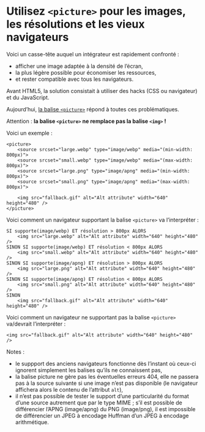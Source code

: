 Utilisez `<picture>` pour les images, les résolutions et les vieux navigateurs
==============================================================================

Voici un casse-tête auquel un intégrateur est rapidement confronté :

- afficher une image adaptée à la densité de l’écran,
- la plus légère possible pour économiser les ressources,
- et rester compatible avec tous les navigateurs.

Avant HTML5, la solution consistait à utiliser des hacks (CSS ou navigateur) et du JavaScript.

Aujourd’hui, [la balise `<picture>`](https://html.spec.whatwg.org/multipage/embedded-content.html#the-picture-element) répond à toutes ces problématiques.

Attention : **la balise `<picture>` ne remplace pas la balise `<img>` !**

Voici un exemple :

    <picture>
        <source srcset="large.webp" type="image/webp" media="(min-width: 800px)">
        <source srcset="small.webp" type="image/webp" media="(max-width: 800px)">
        <source srcset="large.png" type="image/apng" media="(min-width: 800px)">
        <source srcset="small.png" type="image/apng" media="(max-width: 800px)">

        <img src="fallback.gif" alt="Alt attribute" width="640" height="480" />
    </picture>

Voici comment un navigateur supportant la balise `<picture>` va l’interpréter :

    SI supporte(image/webp) ET résolution > 800px ALORS
        <img src="large.webp" alt="Alt attribute" width="640" height="480" />
    SINON SI supporte(image/webp) ET résolution < 800px ALORS
        <img src="small.webp" alt="Alt attribute" width="640" height="480" />
    SINON SI supporte(image/apng) ET résolution > 800px ALORS
        <img src="large.png" alt="Alt attribute" width="640" height="480" />
    SINON SI supporte(image/apng) ET résolution < 800px ALORS
        <img src="small.png" alt="Alt attribute" width="640" height="480" />
    SINON
        <img src="fallback.gif" alt="Alt attribute" width="640" height="480" />

Voici comment un navigateur ne supportant pas la balise `<picture>` va/devrait l’interpréter :

    <img src="fallback.gif" alt="Alt attribute" width="640" height="480" />

Notes :

- le suppport des anciens navigateurs fonctionne dès l’instant où ceux-ci ignorent simplement les balises qu’ils ne connaissent pas,
- la balise picture ne gère pas les éventuelles erreurs 404, elle ne passera pas à la source suivante si une image n’est pas disponible (le navigateur affichera alors le contenu de l’attribut `alt`),
- il n’est pas possible de tester le support d’une particularité du format d’une source autrement que par le type MIME ; s’il est possible de différencier l’APNG (image/apng) du PNG (image/png), il est impossible de différencier un JPEG à encodage Huffman d’un JPEG à encodage arithmétique.
